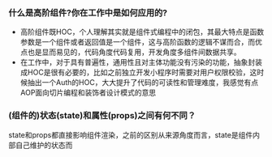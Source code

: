 ### 什么是高阶组件?你在工作中是如何应用的?

- 高阶组件既HOC，个人理解其实就是组件式编程中的闭包，其最大特点是函数参数是一个组件或者返回值是一个组件，这与高阶函数的逻辑不谋而合，而优点也是显而易见的，代码角度代码复用，开发角度多组件间数据共享。
- 在工作中，对于具有普遍性，通用性且对主体功能没有污染的功能，抽象封装成HOC是很有必要的，比如之前独立开发小程序时需要对用户权限校验，这时候抽出一个Auth的HOC，大大提升了代码的可读性和管理难度，我感觉有点AOP面向切片编程和装饰者设计模式的意思

###  (组件的)状态(state)和属性(props)之间有何不同？

state和props都直接影响组件渲染，之前的区别从来源角度而言，state是组件内部自己维护的状态而

